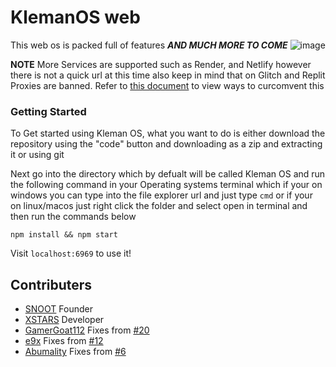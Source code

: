 # KlemanOS web
This web os is packed full of features ***AND MUCH MORE TO COME***
![image](https://github.com/TerbiumOS/webOS/blob/main/Terbium.png?raw=true)


**NOTE** More Services are supported such as  Render, and Netlify however there is not a quick url at this time also keep in mind that on Glitch and Replit Proxies are banned. Refer to [this document](https://github.com/titaniumnetwork-dev/Ultraviolet-App/wiki/Circumventing-deployment-restrictions) to view ways to curcomvent this

### Getting Started

To Get started using Kleman OS, what you want to do is either download the repository using the "code" button and downloading as a zip and extracting it or using git

Next go into the directory which by defualt will be called Kleman OS and run the following command in your Operating systems terminal which if your on windows you can type into the file explorer url and just type `cmd` or if your on linux/macos just right click the folder and select open in terminal and then run the commands below

```
npm install && npm start
```

Visit `localhost:6969` to use it!

## Contributers

- [SNOOT](https://github.com/NovaAppsInc) Founder
- [XSTARS](https://github.com/Notplayingallday383) Developer
- [GamerGoat112](https://github.com/GamerGoat112) Fixes from [#20](https://github.com/TerbiumOS/webOS/pull/20)
- [e9x](https://github.com/e9x) Fixes from [#12](https://github.com/TerbiumOS/webOS/pull/12)
- [Abumality](https://github.com/Abnumality) Fixes from [#6](https://github.com/TerbiumOS/webOS/pull/6)
